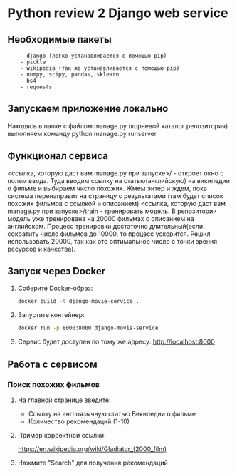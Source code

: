 # Python review 2 Django web service

## Необходимые пакеты

```plain_text
    - django (легко устанавливается с помощью pip)
    - pickle
    - wikipedia (так же устанавливается с помощью pip)
    - numpy, scipy, pandas, sklearn
    - bs4
    - requests
```

## Запускаем приложение локально

Находясь в папке с файлом manage.py (корневой каталог репозитория) выполняем команду python manage.py runserver

## Функционал сервиса

<ссылка, которую даст вам manage.py при запуске>/ - откроет окно с полем ввода. Туда вводим ссылку на статью(английскую) на википедии о фильме и выбираем число похожих.
Жмем энтер и ждем, пока система перенаправит на страницу с результатами (там будет список похожих фильмов с ссылкой и описанием)
<ссылка, которую даст вам manage.py при запуске>/train - тренировать модель. В репозитории модель уже тренирована на 20000 фильмах с описанием на английском.
Процесс тренировки достаточно длительный(если сократить число фильмов до 10000, то процесс ускорится. Решил использовать 20000, так как это оптимальное число
с точки зрения ресурсов и качества).

## Запуск через Docker

1. Соберите Docker-образ:

    ```bash
    docker build -t django-movie-service .
    ```

2. Запустите контейнер:

    ```bash
    docker run -p 8000:8000 django-movie-service
    ```

3. Сервис будет доступен по тому же адресу: <http://localhost:8000>

## Работа с сервисом

### Поиск похожих фильмов

1. На главной странице введите:
    - Ссылку на англоязычную статью Википедии о фильме
    - Количество рекомендаций (1-10)
2. Пример корректной ссылки:

    <https://en.wikipedia.org/wiki/Gladiator_(2000_film)>

3. Нажмите "Search" для получения рекомендаций
